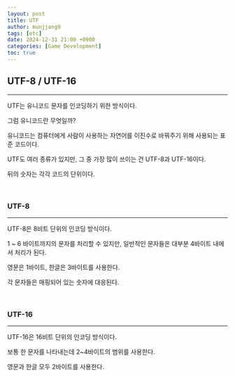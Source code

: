 ```yaml
---
layout: post
title: UTF
author: munjjang9
tags: [etc]
date: 2024-12-31 21:00 +0900
categories: [Game Development]
toc: true
---
```


## UTF-8 / UTF-16
---
UTF는 유니코드 문자를 인코딩하기 위한 방식이다.

그럼 유니코드란 무엇일까?

유니코드는 컴퓨터에게 사람이 사용하는 자연어를 이진수로 바꿔주기 위해 사용되는 표준 코드이다.

UTF도 여러 종류가 있지만, 그 중 가장 많이 쓰이는 건 UTF-8과 UTF-16이다.

뒤의 숫자는 각각 코드의 단위이다.

<br>

### UTF-8
---
UTF-8은 8비트 단위의 인코딩 방식이다.

1 ~ 6 바이트까지의 문자를 처리할 수 있지만, 일반적인 문자들은 대부분 4바이트 내에서 처리가 된다.

영문은 1바이트, 한글은 3바이트를 사용한다.

각 문자들은 매핑되어 있는 숫자에 대응된다.

<br>

### UTF-16
---
UTF-16은 16비트 단위의 인코딩 방식이다.

보통 한 문자를 나타내는데 2~4바이트의 범위를 사용한다.

영문과 한글 모두 2바이트를 사용한다.
